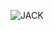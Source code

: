 <!-- Logo -->
![JACK](https://github.com/user-attachments/assets/dd5dcdad-674e-431e-95b8-db0e7471eebd)
